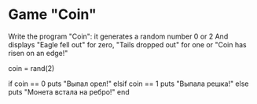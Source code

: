 # Game "Coin"

Write the program "Coin": it generates a random number 0 or 2
And displays "Eagle fell out" for zero, "Tails dropped out" for one or "Coin has risen on an edge!"

coin = rand(2)

if coin == 0
	puts "Выпал орел!"
elsif coin == 1
	puts "Выпала решка!"
else
	puts "Монета встала на ребро!"
end
